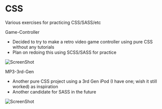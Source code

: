 # CSS
Various exercises for practicing CSS/SASS/etc

Game-Controller
- Decided to try to make a retro video game controller using pure CSS without any tutorials
- Plan on redoing this using SCSS/SASS for practice

![ScreenShot](/screenshots/latest.png)

MP3-3rd-Gen
- Another pure CSS project using a 3rd Gen iPod (I have one; wish it still worked) as inspiration
- Another candidate for SASS in the future

![ScreenShot](/screenshots/latest.jpg)
